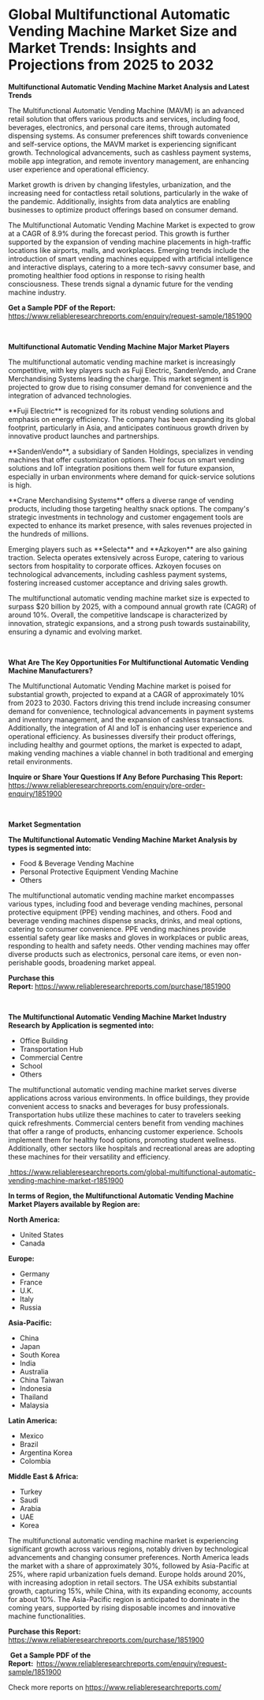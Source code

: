 <p><h1>Global Multifunctional Automatic Vending Machine Market Size and Market Trends: Insights and Projections from 2025 to 2032</h1></p><p><strong>Multifunctional Automatic Vending Machine Market Analysis and Latest Trends</strong></p>
<p><p>The Multifunctional Automatic Vending Machine (MAVM) is an advanced retail solution that offers various products and services, including food, beverages, electronics, and personal care items, through automated dispensing systems. As consumer preferences shift towards convenience and self-service options, the MAVM market is experiencing significant growth. Technological advancements, such as cashless payment systems, mobile app integration, and remote inventory management, are enhancing user experience and operational efficiency.</p><p>Market growth is driven by changing lifestyles, urbanization, and the increasing need for contactless retail solutions, particularly in the wake of the pandemic. Additionally, insights from data analytics are enabling businesses to optimize product offerings based on consumer demand.</p><p>The Multifunctional Automatic Vending Machine Market is expected to grow at a CAGR of 8.9% during the forecast period. This growth is further supported by the expansion of vending machine placements in high-traffic locations like airports, malls, and workplaces. Emerging trends include the introduction of smart vending machines equipped with artificial intelligence and interactive displays, catering to a more tech-savvy consumer base, and promoting healthier food options in response to rising health consciousness. These trends signal a dynamic future for the vending machine industry.</p></p>
<p><strong>Get a Sample PDF of the Report:&nbsp;</strong> <a href="https://www.reliableresearchreports.com/enquiry/request-sample/1851900?utm_campaign=2298&utm_medium=2&utm_source=Github&utm_content=ia&utm_term=26032025&utm_id=multifunctional-automatic-vending-machine">https://www.reliableresearchreports.com/enquiry/request-sample/1851900</a></p>
<p>&nbsp;</p>
<p><strong>Multifunctional Automatic Vending Machine Major Market Players</strong></p>
<p><p>The multifunctional automatic vending machine market is increasingly competitive, with key players such as Fuji Electric, SandenVendo, and Crane Merchandising Systems leading the charge. This market segment is projected to grow due to rising consumer demand for convenience and the integration of advanced technologies.</p><p>**Fuji Electric** is recognized for its robust vending solutions and emphasis on energy efficiency. The company has been expanding its global footprint, particularly in Asia, and anticipates continuous growth driven by innovative product launches and partnerships. </p><p>**SandenVendo**, a subsidiary of Sanden Holdings, specializes in vending machines that offer customization options. Their focus on smart vending solutions and IoT integration positions them well for future expansion, especially in urban environments where demand for quick-service solutions is high.</p><p>**Crane Merchandising Systems** offers a diverse range of vending products, including those targeting healthy snack options. The company's strategic investments in technology and customer engagement tools are expected to enhance its market presence, with sales revenues projected in the hundreds of millions.</p><p>Emerging players such as **Selecta** and **Azkoyen** are also gaining traction. Selecta operates extensively across Europe, catering to various sectors from hospitality to corporate offices. Azkoyen focuses on technological advancements, including cashless payment systems, fostering increased customer acceptance and driving sales growth.</p><p>The multifunctional automatic vending machine market size is expected to surpass $20 billion by 2025, with a compound annual growth rate (CAGR) of around 10%. Overall, the competitive landscape is characterized by innovation, strategic expansions, and a strong push towards sustainability, ensuring a dynamic and evolving market.</p></p>
<p>&nbsp;</p>
<p><strong>What Are The Key Opportunities For Multifunctional Automatic Vending Machine Manufacturers?</strong></p>
<p><p>The Multifunctional Automatic Vending Machine market is poised for substantial growth, projected to expand at a CAGR of approximately 10% from 2023 to 2030. Factors driving this trend include increasing consumer demand for convenience, technological advancements in payment systems and inventory management, and the expansion of cashless transactions. Additionally, the integration of AI and IoT is enhancing user experience and operational efficiency. As businesses diversify their product offerings, including healthy and gourmet options, the market is expected to adapt, making vending machines a viable channel in both traditional and emerging retail environments.</p></p>
<p><strong>Inquire or Share Your Questions If Any Before Purchasing This Report:</strong> <a href="https://www.reliableresearchreports.com/enquiry/pre-order-enquiry/1851900?utm_campaign=2298&utm_medium=2&utm_source=Github&utm_content=ia&utm_term=26032025&utm_id=multifunctional-automatic-vending-machine">https://www.reliableresearchreports.com/enquiry/pre-order-enquiry/1851900</a></p>
<p>&nbsp;</p>
<p><strong>Market Segmentation</strong></p>
<p><strong>The Multifunctional Automatic Vending Machine Market Analysis by types is segmented into:</strong></p>
<p><ul><li>Food & Beverage Vending Machine</li><li>Personal Protective Equipment Vending Machine</li><li>Others</li></ul></p>
<p><p>The multifunctional automatic vending machine market encompasses various types, including food and beverage vending machines, personal protective equipment (PPE) vending machines, and others. Food and beverage vending machines dispense snacks, drinks, and meal options, catering to consumer convenience. PPE vending machines provide essential safety gear like masks and gloves in workplaces or public areas, responding to health and safety needs. Other vending machines may offer diverse products such as electronics, personal care items, or even non-perishable goods, broadening market appeal.</p></p>
<p><strong>Purchase this Report:&nbsp;</strong><a href="https://www.reliableresearchreports.com/purchase/1851900?utm_campaign=2298&utm_medium=2&utm_source=Github&utm_content=ia&utm_term=26032025&utm_id=multifunctional-automatic-vending-machine">https://www.reliableresearchreports.com/purchase/1851900</a></p>
<p>&nbsp;</p>
<p><strong>The Multifunctional Automatic Vending Machine Market Industry Research by Application is segmented into:</strong></p>
<p><ul><li>Office Building</li><li>Transportation Hub</li><li>Commercial Centre</li><li>School</li><li>Others</li></ul></p>
<p><p>The multifunctional automatic vending machine market serves diverse applications across various environments. In office buildings, they provide convenient access to snacks and beverages for busy professionals. Transportation hubs utilize these machines to cater to travelers seeking quick refreshments. Commercial centers benefit from vending machines that offer a range of products, enhancing customer experience. Schools implement them for healthy food options, promoting student wellness. Additionally, other sectors like hospitals and recreational areas are adopting these machines for their versatility and efficiency.</p></p>
<p><a href="https://www.reliableresearchreports.com/global-multifunctional-automatic-vending-machine-market-r1851900?utm_campaign=2298&utm_medium=2&utm_source=Github&utm_content=ia&utm_term=26032025&utm_id=multifunctional-automatic-vending-machine">&nbsp;https://www.reliableresearchreports.com/global-multifunctional-automatic-vending-machine-market-r1851900</a></p>
<p><strong>In terms of Region, the Multifunctional Automatic Vending Machine Market Players available by Region are:</strong></p>
<p>
    <p> <strong> North America: </strong>
        <ul>
            <li>United States</li>
            <li>Canada</li>
        </ul>
        </p> 
    <p> <strong> Europe: </strong>
        <ul>
            <li>Germany</li>
            <li>France</li>
            <li>U.K.</li>
            <li>Italy</li>
            <li>Russia</li>
        </ul>
        </p> 
    <p> <strong> Asia-Pacific: </strong>
        <ul>
            <li>China</li>
            <li>Japan</li>
            <li>South Korea</li>
            <li>India</li>
            <li>Australia</li>
            <li>China Taiwan</li>
            <li>Indonesia</li>
            <li>Thailand</li>
            <li>Malaysia</li>
        </ul>
        </p> 
    <p> <strong> Latin America: </strong>
        <ul>
            <li>Mexico</li>
            <li>Brazil</li>
            <li>Argentina Korea</li>
            <li>Colombia</li>
        </ul>
        </p> 
    <p> <strong> Middle East & Africa: </strong>
        <ul>
            <li>Turkey</li>
            <li>Saudi</li>
            <li>Arabia</li>
            <li>UAE</li>
            <li>Korea</li>
        </ul>
    </p>
    </p>
<p><p>The multifunctional automatic vending machine market is experiencing significant growth across various regions, notably driven by technological advancements and changing consumer preferences. North America leads the market with a share of approximately 30%, followed by Asia-Pacific at 25%, where rapid urbanization fuels demand. Europe holds around 20%, with increasing adoption in retail sectors. The USA exhibits substantial growth, capturing 15%, while China, with its expanding economy, accounts for about 10%. The Asia-Pacific region is anticipated to dominate in the coming years, supported by rising disposable incomes and innovative machine functionalities.</p></p>
<p><strong>Purchase this Report: </strong><a href="https://www.reliableresearchreports.com/purchase/1851900?utm_campaign=2298&utm_medium=2&utm_source=Github&utm_content=ia&utm_term=26032025&utm_id=multifunctional-automatic-vending-machine">https://www.reliableresearchreports.com/purchase/1851900</a></p>
<p>&nbsp;<strong>Get a Sample PDF of the Report:&nbsp;&nbsp;</strong><a href="https://www.reliableresearchreports.com/enquiry/request-sample/1851900?utm_campaign=2298&utm_medium=2&utm_source=Github&utm_content=ia&utm_term=26032025&utm_id=multifunctional-automatic-vending-machine">https://www.reliableresearchreports.com/enquiry/request-sample/1851900</a></p>
<p><strong></strong></p>
<p>Check more reports on <a href="https://www.reliableresearchreports.com/?utm_campaign=2298&utm_medium=2&utm_source=Github&utm_content=ia&utm_term=26032025&utm_id=multifunctional-automatic-vending-machine">https://www.reliableresearchreports.com/</a></p>